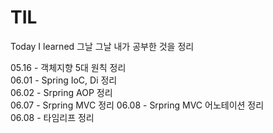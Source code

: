 # TIL
Today I learned 그날 그날 내가 공부한 것을 정리

05.16 - 객체지향 5대 원칙 정리  
06.01 - Spring IoC, Di 정리  
06.02 - Srpring AOP 정리  
06.07 - Srpring MVC 정리 
06.08 - Srpring MVC 어노테이션 정리   
06.08 - 타임리프 정리
